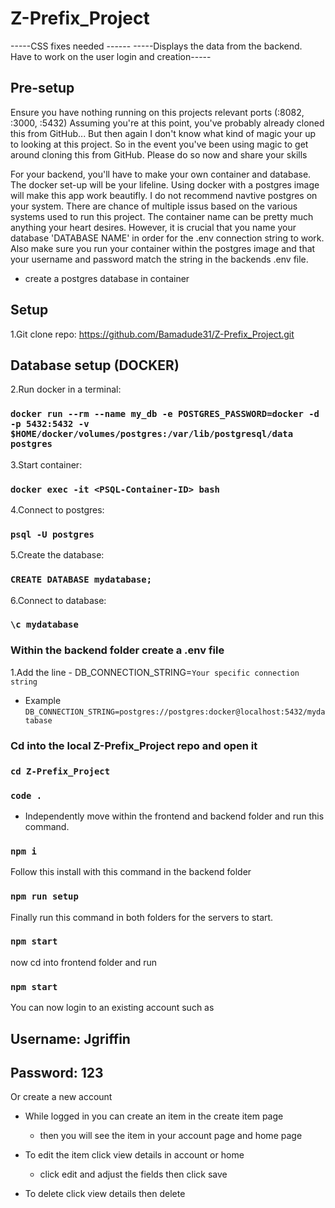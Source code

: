 
# Z-Prefix_Project

-----CSS fixes needed ------
-----Displays the data from the backend. Have to work on the user login and creation-----


## Pre-setup

Ensure you have nothing running on this projects relevant ports (:8082, :3000, :5432)
Assuming you're at this point, you've probably already cloned this from GitHub... But then again I don't know what kind of magic your up to looking at this project. So in the event you've been using magic to get around cloning this from GitHub. Please do so now and share your skills

For your backend, you'll have to make your own container and database. The docker set-up will be your lifeline. Using docker with a postgres image will make this app work beautifly. I do not recommend navtive postgres on your system. There are chance of multiple issus based on the various systems used to run this project. The container name can be pretty much anything your heart desires. However, it is crucial that you name your database 'DATABASE NAME' in order for the .env connection string to work. Also make sure you run your container within the postgres image and that your username and password match the string in the backends .env file.

 * create a postgres database in container

## Setup

1.Git clone repo: https://github.com/Bamadude31/Z-Prefix_Project.git

## Database setup (DOCKER)

2.Run docker in a terminal:

### `docker run --rm --name my_db -e POSTGRES_PASSWORD=docker -d -p 5432:5432 -v $HOME/docker/volumes/postgres:/var/lib/postgresql/data postgres`

3.Start container:

### `docker exec -it <PSQL-Container-ID> bash`

4.Connect to postgres:

### `psql -U postgres`

5.Create the database:

### `CREATE DATABASE mydatabase;`

6.Connect to database:

### `\c mydatabase`

### Within the backend folder create a .env file

1.Add the line - DB_CONNECTION_STRING=`Your specific connection string`

* Example `DB_CONNECTION_STRING=postgres://postgres:docker@localhost:5432/mydatabase`

### Cd into the local Z-Prefix_Project repo and open it

### `cd Z-Prefix_Project`

### `code .`

* Independently move within the frontend and backend folder and run this command.

### `npm i`

Follow this install with this command in the backend folder

### `npm run setup`

Finally run this command in both folders for the servers to start.

### `npm start`

now cd into frontend folder and run

### `npm start`

You can now login to an existing account such as

## Username: Jgriffin

## Password: 123

Or create a new account

* While logged in you can create an item in the create item page
  * then you will see the item in your account page and home page

* To edit the item click view details in account or home
  * click edit and adjust the fields then click save

* To delete click view details then delete
